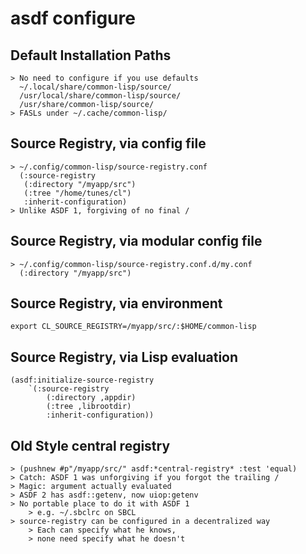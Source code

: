 asdf configure
==============

## Default Installation Paths

    > No need to configure if you use defaults
      ~/.local/share/common-lisp/source/
      /usr/local/share/common-lisp/source/
      /usr/share/common-lisp/source/
    > FASLs under ~/.cache/common-lisp/

## Source Registry, via config file

    > ~/.config/common-lisp/source-registry.conf
      (:source-registry
       (:directory "/myapp/src")
       (:tree "/home/tunes/cl")
       :inherit-configuration)
    > Unlike ASDF 1, forgiving of no final /

## Source Registry, via modular config file

    > ~/.config/common-lisp/source-registry.conf.d/my.conf
      (:directory "/myapp/src")

## Source Registry, via environment

    export CL_SOURCE_REGISTRY=/myapp/src/:$HOME/common-lisp

## Source Registry, via Lisp evaluation

    (asdf:initialize-source-registry
        `(:source-registry
            (:directory ,appdir)
            (:tree ,librootdir)
            :inherit-configuration))

## Old Style central registry

    > (pushnew #p"/myapp/src/" asdf:*central-registry* :test 'equal)
    > Catch: ASDF 1 was unforgiving if you forgot the trailing /
    > Magic: argument actually evaluated
    > ASDF 2 has asdf::getenv, now uiop:getenv
    > No portable place to do it with ASDF 1
        > e.g. ~/.sbclrc on SBCL
    > source-registry can be configured in a decentralized way
        > Each can specify what he knows,
        > none need specify what he doesn't
